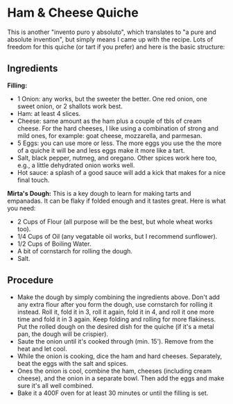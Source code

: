 # Ham & Cheese Quiche

This is another "invento puro y absoluto", which translates to "a pure and absolute invention", but simply means I came up with the recipe. Lots of freedom for this quiche (or tart if you prefer) and here is the basic structure:

## Ingredients  
**Filling:**
- 1 Onion: any works, but the sweeter the better. One red onion, one sweet onion, or 2 shallots work best.
- Ham: at least 4 slices.
- Cheese: same amount as the ham plus a couple of tbls of cream cheese. For the hard cheeses, I like using a combination of strong and mild ones, for example: goat cheese, mozzarella, and parmesan.
- 5 Eggs: you can use more or less. The more eggs you use the the more of a quiche it will be and less eggs make it more like a tart.
- Salt, black pepper, nutmeg, and oregano. Other spices work here too, e.g., a little dehydrated onion works well.
- Hot sauce: a splash of a good sauce will add a kick that makes for a nice final touch. 

**Mirta's Dough:**
This is a key dough to learn for making tarts and empanadas. It can be flaky if folded enough and it tastes great. Here is what you need:
- 2 Cups of Flour (all purpose will be the best, but whole wheat works too).
- 1/4 Cups of Oil (any vegatable oil works, but I recommend sunflower).
- 1/2 Cups of Boiling Water. 
- A bit of cornstarch for rolling the dough. 
- Salt.

## Procedure
- Make the dough by simply combining the ingredients above. Don't add any extra flour after you form the dough, use cornstarch for rolling it instead. Roll it, fold it in 3, roll it again, fold it in 4, and roll it one more time and fold it in 3 again. Keep folding and rolling for more flakiness. Put the rolled dough on the desired dish for the quiche (if it's a metal pan, the dough will be crispier).
- Saute the onion until it's cooked through (min. 15'). Remove from the heat and let cool.
- While the onion is cooking, dice the ham and hard cheeses. Separately, beat the eggs with the salt and spices.
- Ones the onion is cool, combine the ham, cheeses (including cream cheese), and the onion in a separate bowl. Then add the eggs and make sure it's all well combined. 
- Bake it a 400F oven for at least 30 minutes or until the filling is set.